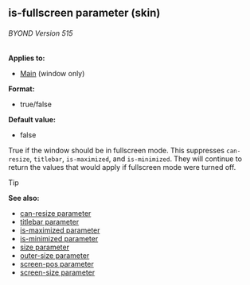 ## is-fullscreen parameter (skin) 
###### BYOND Version 515


**Applies to:**
+   [Main](/ref/skin/control/main.md) (window only)

**Format:**
+   true/false

**Default value:**
+   false


True if the window should be in fullscreen mode. This
suppresses `can-resize`, `titlebar`, `is-maximized`, and `is-minimized`.
They will continue to return the values that would apply if fullscreen
mode were turned off.

> [!TIP] 
> **See also:**
> +   [can-resize parameter](/ref/skin/param/can-resize.md) 
> +   [titlebar parameter](/ref/skin/param/titlebar.md) 
> +   [is-maximized parameter](/ref/skin/param/is-maximized.md) 
> +   [is-minimized parameter](/ref/skin/param/is-minimized.md) 
> +   [size parameter](/ref/skin/param/size.md) 
> +   [outer-size parameter](/ref/skin/param/outer-size.md) 
> +   [screen-pos parameter](/ref/skin/param/screen-pos.md) 
> +   [screen-size parameter](/ref/skin/param/screen-size.md) 